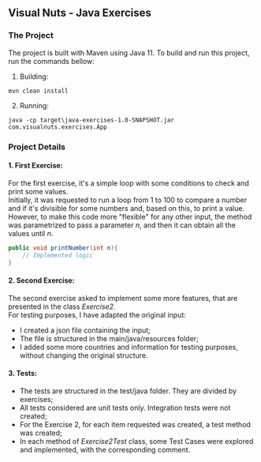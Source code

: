 ## Visual Nuts - Java Exercises

### The Project
The project is built with Maven using Java 11.
To build and run this project, run the commands bellow:

1. Building:

`mvn clean install`

2. Running:

`java -cp target\java-exercises-1.0-SNAPSHOT.jar com.visualnuts.exercises.App`



### Project Details
####  1. First Exercise:

For the first exercise, it's a simple loop with some conditions to check and print some values.  
Initially, it was requested to run a loop from 1 to 100 to compare a number and if it's divisible for some numbers and, based on this, to print a value.  
However, to make this code more "flexible" for any other input, the method was parametrized to pass a parameter *n*, and then it can obtain all the values until *n*.

```java
public void printNumber(int n){
    // Implemented logic
}
```
#### 2. Second Exercise:

The second exercise asked to implement some more features, that are presented in the class *Exercise2*.  
For testing purposes, I have adapted the original input:  
- I created a json file containing the input;
- The file is structured in the main/java/resources folder;
- I added some more countries and information for testing purposes, without changing the original structure.

#### 3. Tests:

- The tests are structured in the test/java folder. They are divided by exercises;  
- All tests considered are unit tests only. Integration tests were not created;  
- For the Exercise 2, for each item requested was created, a test method was created;  
- In each method of *Exercise2Test* class, some Test Cases were explored and implemented, with the corresponding comment.
